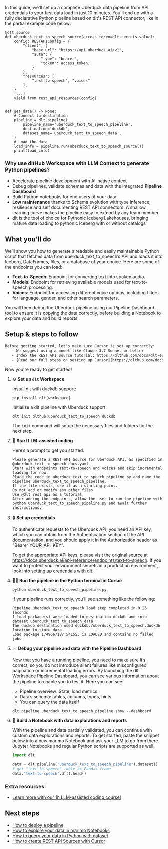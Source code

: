 In this guide, we'll set up a complete Uberduck data pipeline from API credentials to your first data load in just 10 minutes. You'll end up with a fully declarative Python pipeline based on dlt's REST API connector, like in the partial example code below:

```python-outcome
@dlt.source
def uberduck_text_to_speech_source(access_token=dlt.secrets.value):
    config: RESTAPIConfig = {
        "client": {
            "base_url": "https://api.uberduck.ai/v1",
            "auth": {
                "type": "bearer",
                "token": access_token,
            }
        },
        "resources": [
            "text-to-speech", "voices"
        ],
    }
    [...]
    yield from rest_api_resources(config)


def get_data() -> None:
    # Connect to destination
    pipeline = dlt.pipeline(
        pipeline_name='uberduck_text_to_speech_pipeline',
        destination='duckdb',
        dataset_name='uberduck_text_to_speech_data', 
    )
    # Load the data
    load_info = pipeline.run(uberduck_text_to_speech_source())
    print(load_info) 
```

### Why use dltHub Workspace with LLM Context to generate Python pipelines?

- Accelerate pipeline development with AI-native context
- Debug pipelines, validate schemas and data with the integrated **Pipeline Dashboard**
- Build Python notebooks for end users of your data
- **Low maintenance** thanks to Schema evolution with type inference, resilience and self documenting REST API connectors. A shallow learning curve makes the pipeline easy to extend by any team member
- dlt is the tool of choice for Pythonic Iceberg Lakehouses, bringing mature data loading to pythonic Iceberg with or without catalogs

## What you’ll do

We’ll show you how to generate a readable and easily maintainable Python script that fetches data from uberduck_text_to_speech’s API and loads it into Iceberg, DataFrames, files, or a database of your choice. Here are some of the endpoints you can load:

- **Text-to-Speech**: Endpoint for converting text into spoken audio.
- **Models**: Endpoint for retrieving available models used for text-to-speech processing.
- **Voices**: Endpoint for accessing different voice options, including filters for language, gender, and other search parameters.

You will then debug the Uberduck pipeline using our Pipeline Dashboard tool to ensure it is copying the data correctly, before building a Notebook to explore your data and build reports.

## Setup & steps to follow

```default
Before getting started, let's make sure Cursor is set up correctly:
   - We suggest using a model like Claude 3.7 Sonnet or better
   - Index the REST API Source tutorial: https://dlthub.com/docs/dlt-ecosystem/verified-sources/rest_api/ and add it to context as **@dlt rest api**
   - [Read our full steps on setting up Cursor](https://dlthub.com/docs/dlt-ecosystem/llm-tooling/cursor-restapi#23-configuring-cursor-with-documentation)
```

Now you're ready to get started!

1. ⚙️ **Set up `dlt` Workspace**
    
    Install dlt with duckdb support:
    ```shell
    pip install dlt[workspace]
    ```

    Initialize a dlt pipeline with Uberduck support.
    ```shell
    dlt init dlthub:uberduck_text_to_speech duckdb
    ```

    The `init` command will setup the necessary files and folders for the next step.
    
2. 🤠 **Start LLM-assisted coding**
    
    Here’s a prompt to get you started:
    
    ```prompt
    Please generate a REST API Source for Uberduck API, as specified in @uberduck_text_to_speech-docs.yaml 
    Start with endpoints text-to-speech and voices and skip incremental loading for now. 
    Place the code in uberduck_text_to_speech_pipeline.py and name the pipeline uberduck_text_to_speech_pipeline. 
    If the file exists, use it as a starting point. 
    Do not add or modify any other files. 
    Use @dlt rest api as a tutorial. 
    After adding the endpoints, allow the user to run the pipeline with python uberduck_text_to_speech_pipeline.py and await further instructions.
    ```

    
3. 🔒 **Set up credentials** 
    
    To authenticate requests to the Uberduck API, you need an API key, which you can obtain from the Authentication section of the API documentation, and you should apply it in the Authorization header as "Bearer YOUR_API_KEY".
    
    To get the appropriate API keys, please visit the original source at https://docs.uberduck.ai/api-reference/endpoints/text-to-speech.
    If you want to protect your environment secrets in a production environment, look into [setting up credentials with dlt](https://dlthub.com/docs/walkthroughs/add_credentials).
    
4. 🏃‍♀️ **Run the pipeline in the Python terminal in Cursor**
    
    ```shell
    python uberduck_text_to_speech_pipeline.py
    ```
    
    If your pipeline runs correctly, you’ll see something like the following:
    
    ```shell
    Pipeline uberduck_text_to_speech load step completed in 0.26 seconds
    1 load package(s) were loaded to destination duckdb and into dataset uberduck_text_to_speech_data
    The duckdb destination used duckdb:/uberduck_text_to_speech.duckdb location to store data
    Load package 1749667187.541553 is LOADED and contains no failed jobs
    ```
    
5. 📈 **Debug your pipeline and data with the Pipeline Dashboard**

    Now that you have a running pipeline, you need to make sure it’s correct, so you do not introduce silent failures like misconfigured pagination or incremental loading errors. By launching the dlt Workspace Pipeline Dashboard, you can see various information about the pipeline to enable you to test it. Here you can see:
    - Pipeline overview: State, load metrics
    - Data’s schema: tables, columns, types, hints
    - You can query the data itself
    
    ```shell
    dlt pipeline uberduck_text_to_speech_pipeline show --dashboard
    ```
    
6. 🐍 **Build a Notebook with data explorations and reports**

    With the pipeline and data partially validated, you can continue with custom data explorations and reports. To get started, paste the snippet below into a new marimo Notebook and ask your LLM to go from there. Jupyter Notebooks and regular Python scripts are supported as well.

    
    ```python
    import dlt

   data = dlt.pipeline("uberduck_text_to_speech_pipeline").dataset()
   # get "text-to-speech" table as Pandas frame
   data."text-to-speech".df().head()
    ```

### Extra resources:

- [Learn more with our 1h LLM-assisted coding course!](https://www.youtube.com/watch?v=GGid70rnJuM)

## Next steps

- [How to deploy a pipeline](https://dlthub.com/docs/walkthroughs/deploy-a-pipeline)
- [How to explore your data in marimo Notebooks](https://dlthub.com/docs/general-usage/dataset-access/marimo)
- [How to query your data in Python with dataset](https://dlthub.com/docs/general-usage/dataset-access/dataset)
- [How to create REST API Sources with Cursor](https://dlthub.com/docs/dlt-ecosystem/llm-tooling/cursor-restapi)
